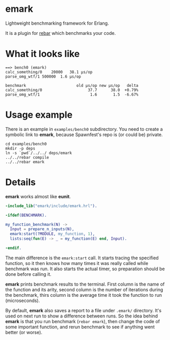 emark
=====

Lightweight benchmarking framework for Erlang.

It is a plugin for [rebar](https://github.com/basho/rebar) which
benchmarks your code.

What it looks like
==================

```
==> bench0 (emark)
calc_something/0	20000	38.1 µs/op
parse_omg_wtf/1	500000	1.6 µs/op

benchmark                      old µs/op new µs/op   delta
calc_something/0                    37.7      38.0  +0.79%
parse_omg_wtf/1                      1.6       1.5  -6.67%
```

Usage example
=============

There is an example in `examples/bench0` subdirectory. You need to
create a symbolic link to **emark**, because Spawnfest's repo is (or
could be) private.

    cd examples/bench0
    mkdir -p deps
    ln -s `pwd`/../../ deps/emark
    ../../rebar compile
    ../../rebar emark

Details
=======

**emark** works almost like **eunit**.

```erlang
-include_lib("emark/include/emark.hrl").

-ifdef(BENCHMARK).

my_function_benchmark(N) ->
  Input = prepare_n_inputs(N),
  emark:start(?MODULE, my_function, 1),
  lists:seq(fun(E) -> _ = my_function(E) end, Input).

-endif.
```

The main difference is the `emark:start` call. It starts tracing the
specified function, so it then knows how many times it was really
called while benchmark was run. It also starts the actual timer, so
preparation should be done before calling it.

**emark** prints benchmark results to the terminal. First column is
the name of the function and its arity, second column is the number of
iterations during the benchmark, thirs column is the average time it
took the function to run (microseconds).

By default, **emark** also saves a report to a file under `.emark/`
directory. It's used on next run to show a difference between runs.
So the idea behind **emark** is that you run benchmark (`rebar
emark`), then change the code of some important function, and rerun
benchmark to see if anything went better (or worse).
